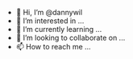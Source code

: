 - 👋 Hi, I’m @dannywil
- 👀 I’m interested in ...
- 🌱 I’m currently learning ...
- 💞️ I’m looking to collaborate on ...
- 📫 How to reach me ...

<!---
dannywil/dannywil is a ✨ special ✨ repository because its `README.md` (this file) appears on your GitHub profile.
You can click the Preview link to take a look at your changes.
--->
